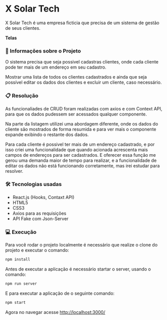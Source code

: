 # X Solar Tech

X Solar Tech é uma empresa ficticia que precisa de um sistema de gestão de seus clientes.

**Telas**

### :page_with_curl: Informações sobre o Projeto

O sistema precisa que seja possivel cadastras clientes, onde cada cliente pode ter mais de um endereço em seu cadastro.

Mostrar uma lista de todos os clientes cadastrados e ainda que seja possível editar os dados dos clientes e excluir um cliente, caso necessário.

### :clipboard: Resolução

As funcionaliades de CRUD foram realizadas com axios e com Context API, para que os dados pudessem ser acessados qualquer componente.

Na parte da listagem utilizei uma abordagem diferente, onde os dados do cliente são mostrados de forma resumida e para ver mais o componente expande exibindo o restante dos dados.

Para cada cliente é possivel ter mais de um endereço cadastrado, e por isso criei uma funcionalidade que quando acionada acrescenta mais campos de endereços para ser cadastrados. E oferecer essa função me gerou uma demanda maior de tempo para realizar, e a funcionalidade de editar os dados não está funcionando corretamente, mas irei estudar para resolver.

### :hammer_and_wrench: Tecnologias usadas

- React.js (Hooks, Contaxt API)
- HTML5
- CSS3
- Axios para as requisições
- API Fake com Json-Server

### :computer: Execução

Para você rodar o projeto localmente é necessário que realize o clone do projeto e executar o comando:

```bash
npm install
```

Antes de executar a aplicação é necessário startar o server, usando o comando:

```bash
npm run server
```

E para executar a aplicação de o seguinte comando:

```bash
npm start
```

Agora no navegar acesse [http://localhost:3000/](http://localhost:3000/)